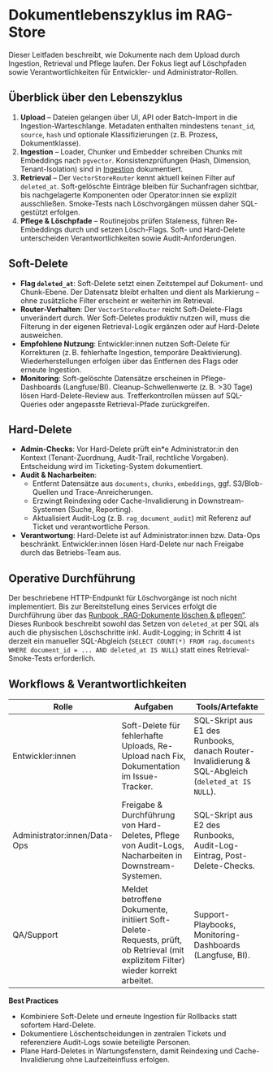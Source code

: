 # Dokumentlebenszyklus im RAG-Store

Dieser Leitfaden beschreibt, wie Dokumente nach dem Upload durch Ingestion, Retrieval und Pflege laufen. Der Fokus liegt auf Löschpfaden sowie Verantwortlichkeiten für Entwickler- und Administrator-Rollen.

## Überblick über den Lebenszyklus

1. **Upload** – Dateien gelangen über UI, API oder Batch-Import in die Ingestion-Warteschlange. Metadaten enthalten mindestens `tenant_id`, `source`, `hash` und optionale Klassifizierungen (z. B. Prozess, Dokumentklasse).
2. **Ingestion** – Loader, Chunker und Embedder schreiben Chunks mit Embeddings nach `pgvector`. Konsistenzprüfungen (Hash, Dimension, Tenant-Isolation) sind in [Ingestion](ingestion.md) dokumentiert.
3. **Retrieval** – Der `VectorStoreRouter` kennt aktuell keinen Filter auf `deleted_at`. Soft-gelöschte Einträge bleiben für Suchanfragen sichtbar, bis nachgelagerte Komponenten oder Operator:innen sie explizit ausschließen. Smoke-Tests nach Löschvorgängen müssen daher SQL-gestützt erfolgen.
4. **Pflege & Löschpfade** – Routinejobs prüfen Staleness, führen Re-Embeddings durch und setzen Lösch-Flags. Soft- und Hard-Delete unterscheiden Verantwortlichkeiten sowie Audit-Anforderungen.

## Soft-Delete

- **Flag `deleted_at`**: Soft-Delete setzt einen Zeitstempel auf Dokument- und Chunk-Ebene. Der Datensatz bleibt erhalten und dient als Markierung – ohne zusätzliche Filter erscheint er weiterhin im Retrieval.
- **Router-Verhalten**: Der `VectorStoreRouter` reicht Soft-Delete-Flags unverändert durch. Wer Soft-Deletes produktiv nutzen will, muss die Filterung in der eigenen Retrieval-Logik ergänzen oder auf Hard-Delete ausweichen.
- **Empfohlene Nutzung**: Entwickler:innen nutzen Soft-Delete für Korrekturen (z. B. fehlerhafte Ingestion, temporäre Deaktivierung). Wiederherstellungen erfolgen über das Entfernen des Flags oder erneute Ingestion.
- **Monitoring**: Soft-gelöschte Datensätze erscheinen in Pflege-Dashboards (Langfuse/BI). Cleanup-Schwellenwerte (z. B. >30 Tage) lösen Hard-Delete-Review aus. Trefferkontrollen müssen auf SQL-Queries oder angepasste Retrieval-Pfade zurückgreifen.

## Hard-Delete

- **Admin-Checks**: Vor Hard-Delete prüft ein*e Administrator:in den Kontext (Tenant-Zuordnung, Audit-Trail, rechtliche Vorgaben). Entscheidung wird im Ticketing-System dokumentiert.
- **Audit & Nacharbeiten**:
  - Entfernt Datensätze aus `documents`, `chunks`, `embeddings`, ggf. S3/Blob-Quellen und Trace-Anreicherungen.
  - Erzwingt Reindexing oder Cache-Invalidierung in Downstream-Systemen (Suche, Reporting).
  - Aktualisiert Audit-Log (z. B. `rag_document_audit`) mit Referenz auf Ticket und verantwortliche Person.
- **Verantwortung**: Hard-Delete ist auf Administrator:innen bzw. Data-Ops beschränkt. Entwickler:innen lösen Hard-Delete nur nach Freigabe durch das Betriebs-Team aus.

## Operative Durchführung

Der beschriebene HTTP-Endpunkt für Löschvorgänge ist noch nicht implementiert. Bis zur Bereitstellung eines Services erfolgt die Durchführung über das [Runbook „RAG-Dokumente löschen & pflegen“](../runbooks/rag_delete.md). Dieses Runbook beschreibt sowohl das Setzen von `deleted_at` per SQL als auch die physischen Löschschritte inkl. Audit-Logging; in Schritt 4 ist derzeit ein manueller SQL-Abgleich (`SELECT COUNT(*) FROM rag.documents WHERE document_id = ... AND deleted_at IS NULL`) statt eines Retrieval-Smoke-Tests erforderlich.

## Workflows & Verantwortlichkeiten

| Rolle | Aufgaben | Tools/Artefakte |
| --- | --- | --- |
| Entwickler:innen | Soft-Delete für fehlerhafte Uploads, Re-Upload nach Fix, Dokumentation im Issue-Tracker. | SQL-Skript aus E1 des Runbooks, danach Router-Invalidierung & SQL-Abgleich (`deleted_at IS NULL`). |
| Administrator:innen/Data-Ops | Freigabe & Durchführung von Hard-Deletes, Pflege von Audit-Logs, Nacharbeiten in Downstream-Systemen. | SQL-Skript aus E2 des Runbooks, Audit-Log-Eintrag, Post-Delete-Checks. |
| QA/Support | Meldet betroffene Dokumente, initiiert Soft-Delete-Requests, prüft, ob Retrieval (mit explizitem Filter) wieder korrekt arbeitet. | Support-Playbooks, Monitoring-Dashboards (Langfuse, BI). |

**Best Practices**

- Kombiniere Soft-Delete und erneute Ingestion für Rollbacks statt sofortem Hard-Delete.
- Dokumentiere Löschentscheidungen in zentralen Tickets und referenziere Audit-Logs sowie beteiligte Personen.
- Plane Hard-Deletes in Wartungsfenstern, damit Reindexing und Cache-Invalidierung ohne Laufzeiteinfluss erfolgen.
